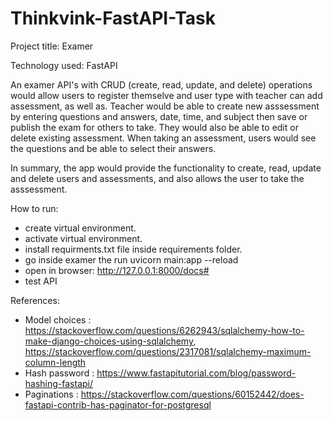 # Thinkvink-FastAPI-Task

Project title: Examer

Technology used: FastAPI

An examer API's with CRUD (create, read, update, and delete) operations would allow users to register themselve and user type with teacher can add assessment, 
as well as. Teacher would be able to create new asssessment by entering questions and answers, date, time, and subject then save or publish the exam for others to take. 
They would also be able to edit or delete existing assessment.
When taking an assessment, users would see the questions and be able to select their answers.

In summary, the app would provide the functionality to create, read, update and delete users and assessments, and also allows the user to take the asssessment.


How to run:

- create virtual environment.
- activate virtual environment.
- install requirments.txt file inside requirements folder.
- go inside examer the run uvicorn main:app --reload
- open in browser: http://127.0.0.1:8000/docs#
- test API

References: 
- Model choices : https://stackoverflow.com/questions/6262943/sqlalchemy-how-to-make-django-choices-using-sqlalchemy, 
                https://stackoverflow.com/questions/2317081/sqlalchemy-maximum-column-length
- Hash password : https://www.fastapitutorial.com/blog/password-hashing-fastapi/ 
- Paginations   : https://stackoverflow.com/questions/60152442/does-fastapi-contrib-has-paginator-for-postgresql
